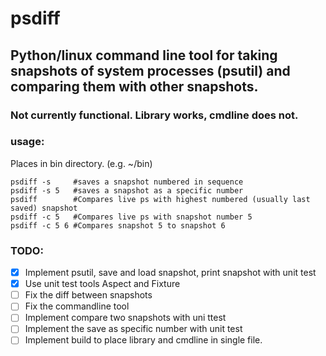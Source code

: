 # psdiff
## Python/linux command line tool for taking snapshots of system processes (psutil) and comparing them with other snapshots. 

### Not currently functional. Library works, cmdline does not.

### usage:
Places in bin directory. (e.g. ~/bin)

```
psdiff -s     #saves a snapshot numbered in sequence
psdiff -s 5   #saves a snapshot as a specific number
psdiff        #Compares live ps with highest numbered (usually last saved) snapshot
psdiff -c 5   #Compares live ps with snapshot number 5
psdiff -c 5 6 #Compares snapshot 5 to snapshot 6
```
### TODO:
- [X] Implement psutil, save and load snapshot, print snapshot with unit test
- [x] Use unit test tools Aspect and Fixture
- [ ] Fix the diff between snapshots
- [ ] Fix the commandline tool
- [ ] Implement compare two snapshots with uni ttest
- [ ] Implement the save as specific number with unit test
- [ ] Implement build to place library and cmdline in single file. 
